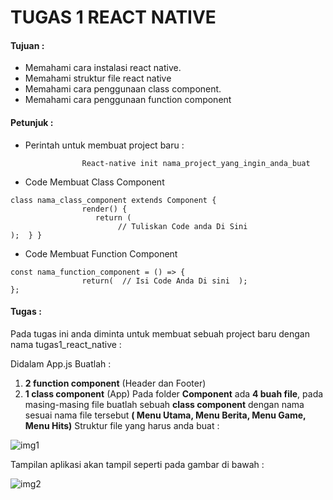 # TUGAS 1 REACT NATIVE


#### Tujuan :

- Memahami cara instalasi react native.
- Memahami struktur file react native
- Memahami cara penggunaan class component.
- Memahami cara penggunaan function component

#### Petunjuk :

- Perintah untuk membuat project baru :
```
                React-native init nama_project_yang_ingin_anda_buat
```

- Code Membuat Class Component
```
class nama_class_component extends Component {
                render() {
                   return (
                        // Tuliskan Code anda Di Sini
);  } }
```

- Code Membuat Function Component
```
const nama_function_component = () => {
                return(  // Isi Code Anda Di sini  );
};
```

#### Tugas :

Pada tugas ini anda diminta untuk membuat sebuah project baru dengan nama tugas1_react_native :

Didalam App.js Buatlah :
1. **2 function component** (Header dan Footer)
2. **1 class component** (App)
Pada folder **Component** ada **4 buah file**, pada masing-masing file buatlah sebuah **class component** dengan nama sesuai nama file tersebut **( Menu Utama, Menu Berita, Menu Game, Menu Hits)**
Struktur file yang harus anda buat :

![img1](https://lh5.googleusercontent.com/PvgYL5o8Ze38pIi4rOtE2e8WnXeR9ukdain3U4GMTJYnFA0vF-6IVFeOw2BUdRJdiICQSGJ2B0u_Pfgpv9L6yeEFp3GsmxrrmmqKzF5MBFg5gVrh0Nlm6aVsdGpUM9foCtA1STX0)

Tampilan aplikasi akan tampil seperti pada gambar di bawah :

![img2](https://lh3.googleusercontent.com/YJ_9LBqoWZ1w0GaJD97KCE0Kj0TjjPdgNZrX-1mi1nYO101eGyCD4Qxrco2AoJvOU0oezcm7ttd3zgGqWdAiXmbYyVD1t5FUWo-ruhhnAzkXQOQNJwnpK550be6bRNGDtx3AZp9U)
